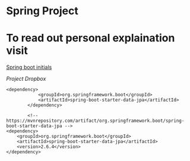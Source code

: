 # Spring Project

#	To read out personal explaination visit 

[Spring boot initials](https://github.com/addiraw/addiraw/blob/master/Springboot.md)



*Project Dropbox*
```
<dependency>
			<groupId>org.springframework.boot</groupId>
			<artifactId>spring-boot-starter-data-jpa</artifactId>
		</dependency>
		
		<!-- https://mvnrepository.com/artifact/org.springframework.boot/spring-boot-starter-data-jpa -->
<dependency>
    <groupId>org.springframework.boot</groupId>
    <artifactId>spring-boot-starter-data-jpa</artifactId>
    <version>2.6.4</version>
</dependency>
```